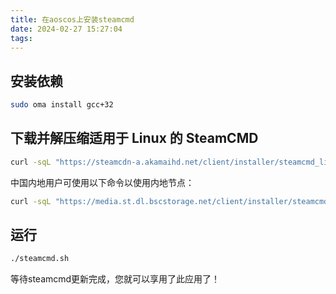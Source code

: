 ```yaml
---
title: 在aoscos上安装steamcmd
date: 2024-02-27 15:27:04
tags:
---
```


## 安装依赖

```bash
sudo oma install gcc+32
```

## 下载并解压缩适用于 Linux 的 SteamCMD

```bash
curl -sqL "https://steamcdn-a.akamaihd.net/client/installer/steamcmd_linux.tar.gz" | tar zxvf -
```

中国内地用户可使用以下命令以使用内地节点：

```bash
curl -sqL "https://media.st.dl.bscstorage.net/client/installer/steamcmd_linux.tar.gz" | tar zxvf -
```

## 运行

```bash
./steamcmd.sh
```

等待steamcmd更新完成，您就可以享用了此应用了！

